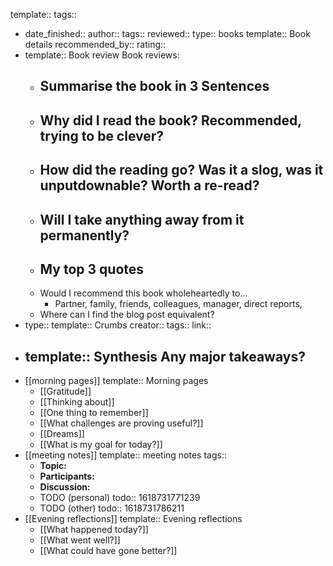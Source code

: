 template:: 
tags::

- date_finished:: 
  author:: 
  tags:: 
  reviewed:: 
  type:: books
  template:: Book details
  recommended_by:: 
  rating::
- template:: Book review
  Book reviews:
	- Summarise the book in 3 Sentences
		-
	- Why did I read the book? Recommended, trying to be clever?
		-
	- How did the reading go? Was it a slog, was it unputdownable? Worth a re-read?
		-
	- Will I take anything away from it permanently?
		-
	- My top 3 quotes
		-
	- Would I recommend this book wholeheartedly to...
		- Partner, family, friends, colleagues, manager, direct reports,
	- Where can I find the blog post equivalent?
- type:: 
  template:: Crumbs
  creator:: 
  tags:: 
  link::
- template:: Synthesis
  Any major takeaways?
	-
- [[morning pages]]
  template:: Morning pages
	- [[Gratitude]]
	- [[Thinking about]]
	- [[One thing to remember]]
	- [[What challenges are proving useful?]]
	- [[Dreams]]
	- [[What is my goal for today?]]
- [[meeting notes]]
  template:: meeting notes
  tags::
	- **Topic:**
	- **Participants:**
	- **Discussion:**
	- TODO (personal)
	  todo:: 1618731771239
	- TODO (other)
	  todo:: 1618731786211
- [[Evening reflections]]
  template:: Evening reflections
	- [[What happened today?]]
	- [[What went well?]]
	- [[What could have gone better?]]